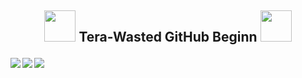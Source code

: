 ## <p align="center"> <img src="https://cdn.discordapp.com/emojis/594159590107643914.gif?v=1" height=50/> Tera-Wasted GitHub Beginn <img src="https://cdn.discordapp.com/emojis/594159590107643914.gif?v=1" height=50/> </p></font>

<a href="https://github.com/anuraghazra/github-readme-stats">
  <img align="center" src="https://github-readme-stats.vercel.app/api?username=Wasted-Time&show_icons=true&title_color=COLOR4&theme=synthwave" />
</a>

<a href="https://github.com/anuraghazra/github-readme-stats">
  <img align="left" src="https://github-readme-stats.vercel.app/api/top-langs/?username=Wasted-Time&langs_count=8&title_color=COLOR4&theme=synthwave" />
</a>

<a href="https://github.com/anuraghazra/github-readme-stats">
<img align="left" src="https://github-readme-stats.vercel.app/api/wakatime?username=willianrod" />
</a>
                                    
